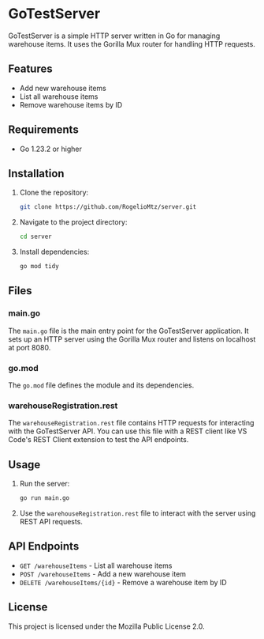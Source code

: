 # GoTestServer
GoTestServer is a simple HTTP server written in Go for managing warehouse items. It uses the Gorilla Mux router for handling HTTP requests.

## Features
- Add new warehouse items
- List all warehouse items
- Remove warehouse items by ID

## Requirements
- Go 1.23.2 or higher

## Installation
1. Clone the repository:
    ```sh
    git clone https://github.com/RogelioMtz/server.git
    ```
2. Navigate to the project directory:
    ```sh
    cd server
    ```
3. Install dependencies:
    ```sh
    go mod tidy
    ```

## Files

### main.go
The `main.go` file is the main entry point for the GoTestServer application. It sets up an HTTP server using the Gorilla Mux router and listens on localhost at port 8080.

### go.mod
The `go.mod` file defines the module and its dependencies.

### warehouseRegistration.rest
The `warehouseRegistration.rest` file contains HTTP requests for interacting with the GoTestServer API. You can use this file with a REST client like VS Code's REST Client extension to test the API endpoints.

## Usage
1. Run the server:
    ```sh
    go run main.go
    ```
2. Use the `warehouseRegistration.rest` file to interact with the server using REST API requests.

## API Endpoints
- `GET /warehouseItems` - List all warehouse items
- `POST /warehouseItems` - Add a new warehouse item
- `DELETE /warehouseItems/{id}` - Remove a warehouse item by ID

## License
This project is licensed under the Mozilla Public License 2.0.
